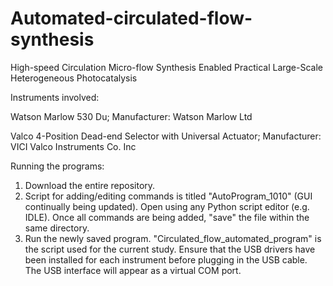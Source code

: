 # Automated-circulated-flow-synthesis
High-speed Circulation Micro-flow Synthesis Enabled Practical Large-Scale Heterogeneous Photocatalysis 

Instruments involved:

Watson Marlow 530 Du;
Manufacturer: Watson Marlow Ltd

Valco 4-Position Dead-end Selector with Universal Actuator;
Manufacturer: VICI Valco Instruments Co. Inc

Running the programs:
1. Download the entire repository.
2. Script for adding/editing commands is titled "AutoProgram_1010" (GUI continually being updated). Open using any Python script editor (e.g. IDLE). Once all commands are being added, "save" the file within the same directory.
3. Run the newly saved program. "Circulated_flow_automated_program" is the script used for the current study. Ensure that the USB drivers have been installed for each instrument before plugging in the USB cable. The USB interface will appear as a virtual COM port. 
